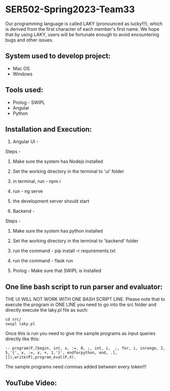# SER502-Spring2023-Team33

Our programming language is called LAKY (pronounced as lucky!!!), which is derived from the first character of each member's first name. We hope that by using LAKY, users will be fortunate enough to avoid encountering bugs and other issues.


## System used to develop project:
- Mac OS
- Windows


## Tools used:
- Prolog - SWIPL
- Angular
- Python


## Installation and Execution:

1. Angular UI -

Steps - 
1. Make sure the system has Nodejs installed
2. Set the working directory in the terminal to 'ui' folder
3. in terminal, run - npm i
4. run - ng serve
5. the development server should start

2. Backend -

Steps -
1. Make sure the system has python installed
2. Set the working directory in the terminal to 'backend' folder
3. run the command - pip install -r requirements.txt
4. run the command - flask run

3. Prolog - Make sure that SWIPL is installed


## One line bash script to run parser and evaluator:
THE UI WILL NOT WORK WITH ONE BASH SCRIPT LINE. 
Please note that to execute the program in ONE LINE you need to go into the src folder and directly execute the laky.pl file as such:
```
cd src/
swipl laky.pl
```
Once this is run you need to give the sample programs as input queries directly like this:
```
:- program(P,[begin, int, x, :=, 0, ;, int, i,  ;, for, i, inrange, 2, 5,'{', x, :=, x, +, 1,'}', endforpython, end, .],[]),write(P),program_eval(P,X).
```
The sample programs need commas added between every token!!!

## YouTube Video:
